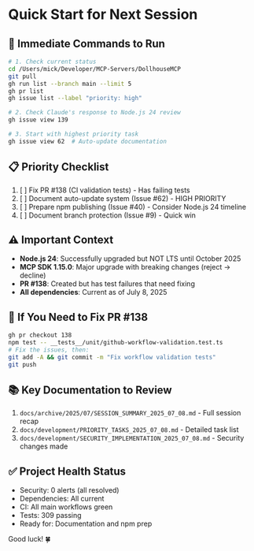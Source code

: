 # Quick Start for Next Session

## 🚀 Immediate Commands to Run

```bash
# 1. Check current status
cd /Users/mick/Developer/MCP-Servers/DollhouseMCP
git pull
gh run list --branch main --limit 5
gh pr list
gh issue list --label "priority: high"

# 2. Check Claude's response to Node.js 24 review
gh issue view 139

# 3. Start with highest priority task
gh issue view 62  # Auto-update documentation
```

## 📋 Priority Checklist

1. [ ] Fix PR #138 (CI validation tests) - Has failing tests
2. [ ] Document auto-update system (Issue #62) - HIGH PRIORITY
3. [ ] Prepare npm publishing (Issue #40) - Consider Node.js 24 timeline
4. [ ] Document branch protection (Issue #9) - Quick win

## ⚠️ Important Context

- **Node.js 24**: Successfully upgraded but NOT LTS until October 2025
- **MCP SDK 1.15.0**: Major upgrade with breaking changes (reject → decline)
- **PR #138**: Created but has test failures that need fixing
- **All dependencies**: Current as of July 8, 2025

## 🔧 If You Need to Fix PR #138

```bash
gh pr checkout 138
npm test -- __tests__/unit/github-workflow-validation.test.ts
# Fix the issues, then:
git add -A && git commit -m "Fix workflow validation tests"
git push
```

## 📚 Key Documentation to Review

1. `docs/archive/2025/07/SESSION_SUMMARY_2025_07_08.md` - Full session recap
2. `docs/development/PRIORITY_TASKS_2025_07_08.md` - Detailed task list
3. `docs/development/SECURITY_IMPLEMENTATION_2025_07_08.md` - Security changes made

## ✅ Project Health Status

- Security: 0 alerts (all resolved)
- Dependencies: All current
- CI: All main workflows green
- Tests: 309 passing
- Ready for: Documentation and npm prep

Good luck! 🍀